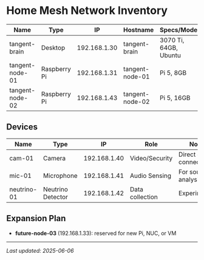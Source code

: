 # Home Mesh Network Inventory

| Name             | Type         | IP            | Hostname           | Specs/Model           | Role                         | Notes                        |
|------------------|--------------|---------------|--------------------|-----------------------|------------------------------|------------------------------|
| tangent-brain    | Desktop      | 192.168.1.30  | tangent-brain      | 3070 Ti, 64GB, Ubuntu | Central AI/Storage           | LLMs, Docker, media server   |
| tangent-node-01  | Raspberry Pi | 192.168.1.31  | tangent-node-01    | Pi 5, 8GB             | TinyLlama 1.1B (Fast Q&A)    | Active, SSH: brand@192.168.1.31 |
| tangent-node-02  | Raspberry Pi | 192.168.1.43  | tangent-node-02    | Pi 5, 16GB            | Llama 2 7B (Deep answers)    | Active, SSH: brand@192.168.1.43 |

## Devices

| Name           | Type             | IP            | Role               | Notes                  |
|----------------|------------------|---------------|--------------------|------------------------|
| cam-01         | Camera           | 192.168.1.40  | Video/Security     | Direct or Pi-connected |
| mic-01         | Microphone       | 192.168.1.41  | Audio Sensing      | For sound/AI analysis  |
| neutrino-01    | Neutrino Detector| 192.168.1.42  | Data collection    | Experimental!          |

## Expansion Plan

- **future-node-03** (192.168.1.33): reserved for new Pi, NUC, or VM

---

_Last updated: 2025-06-06_
